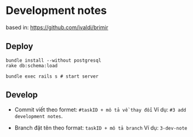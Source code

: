 Development notes
=================

based in: https://github.com/ivaldi/brimir

## Deploy

```
bundle install --without postgresql
rake db:schema:load

bundle exec rails s # start server
```

## Develop

- Commit viết theo formet: `#taskID + mô tả về thay đổi`
    Ví dụ: `#3 add development notes`.

- Branch đặt tên theo format: `taskID + mô tả branch`
    Ví dụ: `3-dev-note`